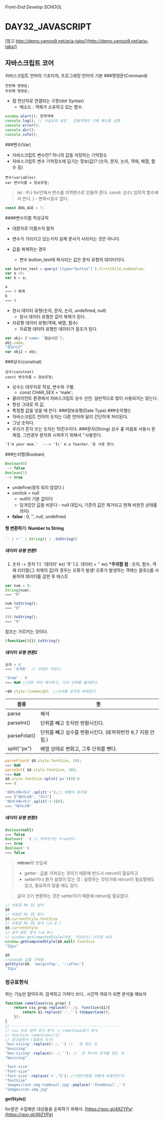 ###### Front-End Develop SCHOOL
# DAY32_JAVASCRIPT
[참고 http://demo.yamoo9.net/aria-tabs/](http://demo.yamoo9.net/aria-tabs/)
## 자바스크립트 코어
자바스크립트 언어의 기초이자, 프로그래밍 언어의 기본
###명령문(Command)
```
첫번째 명령문; 
두번째 명령문;
```
- 점 연산자로 연결되는 구문(dot Syntax)
	 - 메소드 : 객체가 소유하고 있는 함수.
```javascript
window.alert(); 전역객체
console.log(); // 사실상의 표준 . 콘솔객체의 기록 메소를 실행
console.error();
console.dir();
console.info();
```
###변수(Var)
- 자바스크립트 변수란? 하나의 값을 저장하는 기억장소
- 자바스크립트 변수 기억장소에 담기는 정보(값)? 
(숫자, 문자, 논리, 객체, 배열, 함수 등)
```
변수(variables)
var 변수이름 = 정보유형;
```
> let : if나 for안에서 변수를 지역변수로 만들어 준다.
> const: 상수( 암묵적 함수에서 쓴다. ) - 변화시킬수 없다.
```js
const DOG_AGE = 7;
```
####변수이름 작성규칙
- 대문자로 이름쓰지 말자

- 변수가 가리키고 있는거지 실제 문서가 사라지는 것은 아니다.

- 값을 복제하는 경우
	- 변수 button_text에 복사되는 값은 문자 유형의 데이터이다.
```javascript
var button_text = query('[type="button"]').firstChild.nodeValue;
var a =9;
var b = a;

a
=== 9 복제
b
=== 9 
```
- 원시 데이터 유형(숫자, 문자, 논리, undefined, null)
	- 원시 데이터 유형은 값이 복제가 된다.
- 자료형 데이터 유형(객체, 배열, 함수)
	- 자료형 데이텨 유형은 데이터가 참조가 된다.
```javascript
var obj= {'name: '점심시간'};
obj.name;
"점심시간"
var obj2 = obj;
```
###상수(constnat)
```
상수(constnat)
const 변수이름 = 정보유형;
```
- 상수는 대무자로 작성, 변수와 구별.
	- const CHAR_SEX = 'male';
- 클라이언트 환경에서 자바스크립트 상수 선언. 일반적으로 많이 사용되지는 않는다.
- 항상 그대로 의 값. 
- 특정할 값을 넣을 때 쓴다.
###정보유형(Date Type)
###숫자형()
- 자바스크립트 언어의 숫자는 다른 언어와 달리 간단하게 처리된다.
- 그냥 숫자다.
- 우리가 흔히 쓰는 숫자는 10진수이다.
###문자(String) 상수
홑 따옴표 사용시 문제점.
그런경우 문자화 시켜주기 위해서 '\'사용한다.
```html
'I'm your mom.'  ---> 'I\' m a Teacher.'로 사용 한다.
```
###논리형(Boolean) 
```javascript
Boolean(0)
--> false
Boolean(1)
--> true
```
- undefine(정의 되지 않았다.)
- onclick = null
	-  null이 기본 값이다
	- 담겨있던 값을 비운다 - null 대입시, 기존의 값은 제거되고 현재 비원진 상태를 의미)
- __false__<bold> : 0, '', null, undefined

#### 형 변환하기: Number to String
```javascript
'' | +'' | String() | .toString()
```
##### 데이터 유형 변환1

1.  숫자 -> 문자
1.1. '데이터' ex) '9'
1.2. 데이터 + '' ex)
__*주의할 점__<bold> : 숫자, 함수, 객체 리터럴(그 차제의 값)의 경우는 오류가 발생!
오류가 발생하는 객체는 괄호()를 사용하여 데이터를 감싼 후 테스트
```javascript
var num = 9;
String(num);
=== "9"

num.toString();
=== "9"

(9).toString();
=== "9"
```
참조는 가르키는 것이다.
```javascript
(function(){}).toString()
```
##### 데이터 유형 변환2
```javascript
숫자 + 0 
=== '숫자0'  // 덧셈은 안된다.

"3rem" - 0
=== NaN //단위 부터 제거하고, 다시 단위를 붙여준다.
```
```js
+$0.style.lineHeight  //숫자를 문자로 바꿔준다.
```
|종류|뜻|
|--|--|
|parse| 해석|
|parseInt()|단위를 빼고 숫자만 반환시킨다.|
|parseFolat()| 단위를 빼고 실수를 반환시킨다. (IE하위번전 6,7 지원 안됨.)|
|split(''px")| 배열 상태로 변화고, 그후 단위를 뺀다.|

```js
parseFloat( $0.style.fontSize, 10);
=== NaN
parseInt( $0.style.fontSize, 10);
=== NaN
$0.style.fontSize.split('px')[0]-0
=== 0

'예리나예+리나'.split('+');// 배열이 분리됨
=== ["예리나예", "리나"]
'예리나예+리나'.split('+')[0];
=== "예리나예"
```
##### 데이터 유형 변환3
```js
Boolean(null)
=== false
Boolean(' ') // 띄어쓰기는 true이다.
=== true
Boolean('')
=== false
```

>__retrun__<bold>의 쓰임새
> - getter :  값을 가져오는 것이기 때문에  반드시 retrun이 필요하고
> - setter이나 뭔가 설정이 있는 것 :  설정하는 것이기에 retrun이 필요할때도 있고, 필요하지 않을 때도 있다.

>글자 크기 변환하는 것은 setter이기 때문에 retrun일 필요없다.

```js
// 비표준 Ms IE 방식
$0
// 비표준 Ms IE 방식
$0.currentStyle.fontSize
// 비표준 Ms IE 방식 (ie 8-)
$0.currentStyle
// 표주 W3C 방식 (ie 9+)
// window.getComputedStyle(대상, 가상요소).스타일 속성
window.getComputedStyle($0,null).fontSize
"32px"

$0
//pseudo 값을 가져옴 
getStyle($0, 'marginTop', '::after')
'32px'
```

### 정규표현식
하는 기능만 알아두자. 검색하고 가져다 쓰다.. 시간적 여유가 되면 분석을 해보자
```js
function camelCase(css_prop) {
	return css_prop.replace(/-./g. function($1){
		return $1.replace('-','').toUpperCase();
	});
}
// -------------------------------------------------
// css 속성 입력 표기 방식 -> camelCase표기 방식
// function camelCase(){}
// 정규표현식 (일종의 도구)
'box-sizing'.replace(/-/,'') //  -만 찾는 것
"boxizing"
'box-sizing'.replace(/-./,''); // .은 하나의 문자를 찾는 것.
"boxizing"

'font-size'
"font-size"
'font-size'.replace('s','S'); //어떤구문을 어떻게 바꿀것인가? 
"fontSize"
'images/cont-img-tumbnail.jpg'.peplace('-thumbnail','')
"images/con-img.jpg"
``` 

__getStyle()__<bold>

for문은 수집해온 대상들을 순회하기 위해서.
[https://goo.gl/49ZYPa](https://goo.gl/49ZYPa)